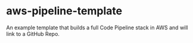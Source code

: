 # aws-pipeline-template
An example template that builds a full Code Pipeline stack in AWS and will link to a GitHub Repo.
